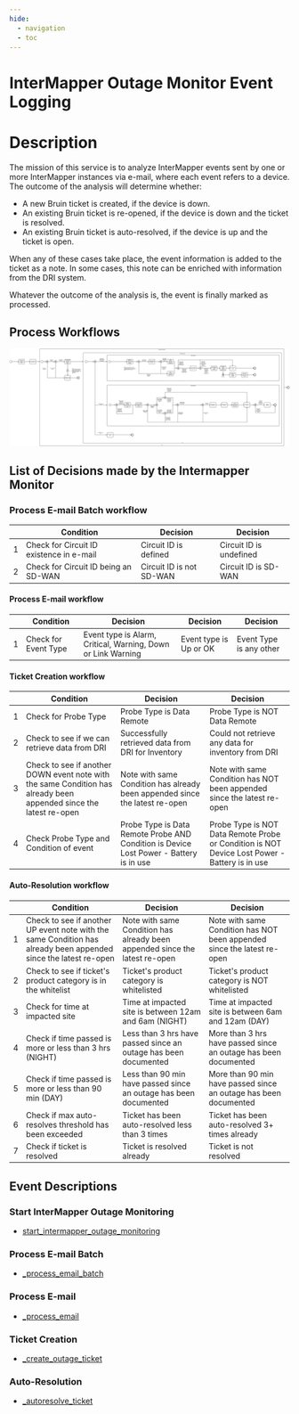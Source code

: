 ```yaml
---
hide:
  - navigation
  - toc
---
```


# InterMapper Outage Monitor Event Logging

# Description

The mission of this service is to analyze InterMapper events sent by one or more InterMapper instances via e-mail, where each
event refers to a device. The outcome of the analysis will determine whether:

* A new Bruin ticket is created, if the device is down.
* An existing Bruin ticket is re-opened, if the device is down and the ticket is resolved.
* An existing Bruin ticket is auto-resolved, if the device is up and the ticket is open.

When any of these cases take place, the event information is added to the ticket as a note. In some cases, this note can
be enriched with information from the DRI system.

Whatever the outcome of the analysis is, the event is finally marked as processed.

## Process Workflows
![[](../../images/intermapper-outage-monitor.png)](../../images/intermapper-outage-monitor.png)

## List of Decisions made by the Intermapper Monitor
### Process E-mail Batch workflow
|     | Condition                                | Decision                 | Decision                |
|-----|------------------------------------------|--------------------------|-------------------------|
| 1   | Check for Circuit ID existence in e-mail | Circuit ID is defined    | Circuit ID is undefined |
| 2   | Check for Circuit ID being an SD-WAN     | Circuit ID is not SD-WAN | Circuit ID is SD-WAN    |

#### Process E-mail workflow
|     | Condition            | Decision                                                     | Decision               | Decision                |
|-----|----------------------|--------------------------------------------------------------|------------------------|-------------------------|
| 1   | Check for Event Type | Event type is Alarm, Critical, Warning, Down or Link Warning | Event type is Up or OK | Event Type is any other |

#### Ticket Creation workflow
|     | Condition                                                                                                          | Decision                                                                               | Decision                                                                                      |
|-----|--------------------------------------------------------------------------------------------------------------------|----------------------------------------------------------------------------------------|-----------------------------------------------------------------------------------------------|
| 1   | Check for Probe Type                                                                                               | Probe Type is Data Remote                                                              | Probe Type is NOT Data Remote                                                                 |
| 2   | Check to see if we can retrieve data from DRI                                                                      | Successfully retrieved data from DRI for Inventory                                     | Could not retrieve any data for inventory from DRI                                            |
| 3   | Check to see if another DOWN event note with the same Condition has already been appended since the latest re-open | Note with same Condition has already been appended since the latest re-open            | Note with same Condition has NOT been appended since the latest re-open                       |
| 4   | Check Probe Type and Condition of event                                                                            | Probe Type is Data Remote Probe AND Condition is Device Lost Power - Battery is in use | Probe Type is NOT Data Remote Probe or Condition is NOT Device Lost Power - Battery is in use |

#### Auto-Resolution workflow
|     | Condition                                                                                                        | Decision                                                                    | Decision                                                                |
|-----|------------------------------------------------------------------------------------------------------------------|-----------------------------------------------------------------------------|-------------------------------------------------------------------------|
| 1   | Check to see if another UP event note with the same Condition has already been appended since the latest re-open | Note with same Condition has already been appended since the latest re-open | Note with same Condition has NOT been appended since the latest re-open |
| 2   | Check to see if ticket's product category is in the whitelist                                                    | Ticket's product category is whitelisted                                    | Ticket's product category is NOT whitelisted                            |
| 3   | Check for time at impacted site                                                                                  | Time at impacted site is between 12am and 6am (NIGHT)                       | Time at impacted site is between 6am and 12am (DAY)                     |
| 4   | Check if time passed is more or less than 3 hrs (NIGHT)                                                          | Less than 3 hrs have passed since an outage has been documented             | More than 3 hrs have passed since an outage has been documented         |
| 5   | Check if time passed is more or less than 90 min (DAY)                                                           | Less than 90 min have passed since an outage has been documented            | More than 90 min have passed since an outage has been documented        |
| 6   | Check if max auto-resolves threshold has been exceeded                                                           | Ticket has been auto-resolved less than 3 times                             | Ticket has been auto-resolved 3+ times already                          |
| 7   | Check if ticket is resolved                                                                                      | Ticket is resolved already                                                  | Ticket is not resolved                                                  |

## Event Descriptions
### Start InterMapper Outage Monitoring
* [start_intermapper_outage_monitoring](../services/intermapper-outage-monitor/actions/start_intermapper_outage_monitoring.md)

### Process E-mail Batch
* [_process_email_batch](../services/intermapper-outage-monitor/actions/_process_email_batch.md)

### Process E-mail
* [_process_email](../services/intermapper-outage-monitor/actions/_process_email.md)

### Ticket Creation
* [_create_outage_ticket](../services/intermapper-outage-monitor/actions/_create_outage_ticket.md)

### Auto-Resolution
* [_autoresolve_ticket](../services/intermapper-outage-monitor/actions/_autoresolve_ticket.md)